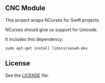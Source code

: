 CNC Module
----------

This project wraps NCurses for Swift projects.

NCurses should give us support for Unicode.

It includes this dependency:

    sudo apt-get install libncursesw5-dev


License
-------

See the [LICENSE](LICENSE.txt) file.
